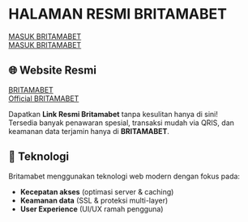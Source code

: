 # HALAMAN RESMI BRITAMABET
<a href="https://britamabetlink.pages.dev/">MASUK BRITAMABET</a>  
<a href="https://britamabetlink.pages.dev/">MASUK BRITAMABET</a>  

## 🌐 Website Resmi
<a href="https://britamabetresmi.com/">BRITAMABET</a>  
<a href="https://britamabet.com/">Official BRITAMABET</a>  

Dapatkan **Link Resmi Britamabet** tanpa kesulitan hanya di sini!  
Tersedia banyak penawaran spesial, transaksi mudah via QRIS, dan keamanan data terjamin hanya di **BRITAMABET**.  

## 🚀 Teknologi
Britamabet menggunakan teknologi web modern dengan fokus pada:
- **Kecepatan akses** (optimasi server & caching)  
- **Keamanan data** (SSL & proteksi multi-layer)  
- **User Experience** (UI/UX ramah pengguna)  
